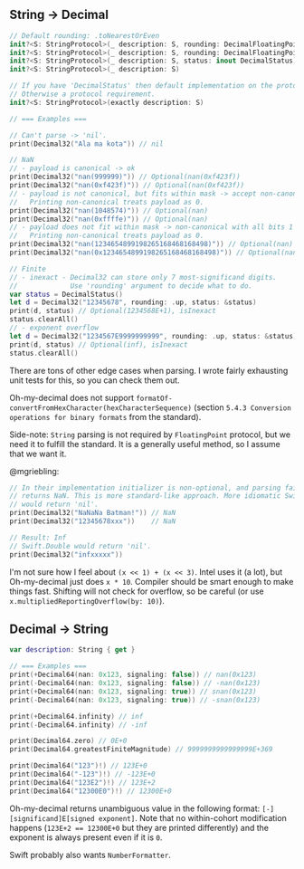 ## String -> Decimal

```swift
// Default rounding: .toNearestOrEven
init?<S: StringProtocol>(_ description: S, rounding: DecimalFloatingPointRoundingRule, status: inout DecimalStatus)
init?<S: StringProtocol>(_ description: S, rounding: DecimalFloatingPointRoundingRule)
init?<S: StringProtocol>(_ description: S, status: inout DecimalStatus)
init?<S: StringProtocol>(_ description: S)

// If you have 'DecimalStatus' then default implementation on the protocol.
// Otherwise a protocol requirement.
init?<S: StringProtocol>(exactly description: S)

// === Examples ===

// Can't parse -> 'nil'.
print(Decimal32("Ala ma kota")) // nil

// NaN
// - payload is canonical -> ok
print(Decimal32("nan(999999)")) // Optional(nan(0xf423f))
print(Decimal32("nan(0xf423f)")) // Optional(nan(0xf423f))
// - payload is not canonical, but fits within mask -> accept non-canonical
//   Printing non-canonical treats payload as 0.
print(Decimal32("nan(1048574)")) // Optional(nan)
print(Decimal32("nan(0xffffe)")) // Optional(nan)
// - payload does not fit within mask -> non-canonical with all bits 1
//   Printing non-canonical treats payload as 0.
print(Decimal32("nan(1234654899198265168468168498)")) // Optional(nan)
print(Decimal32("nan(0x1234654899198265168468168498)")) // Optional(nan)

// Finite
// - inexact - Decimal32 can store only 7 most-significand digits.
//             Use 'rounding' argument to decide what to do.
var status = DecimalStatus()
let d = Decimal32("12345678", rounding: .up, status: &status)
print(d, status) // Optional(1234568E+1), isInexact
status.clearAll()
// - exponent overflow
let d = Decimal32("1234567E9999999999", rounding: .up, status: &status)
print(d, status) // Optional(inf), isInexact
status.clearAll()
```

There are tons of other edge cases when parsing. I wrote fairly exhausting unit tests for this, so you can check them out.

Oh-my-decimal does not support `formatOf-convertFromHexCharacter(hexCharacterSequence)` (section `5.4.3 Conversion operations for binary formats` from the standard).

Side-note: `String` parsing is not required by `FloatingPoint` protocol, but we need it to fulfill the standard. It is a generally useful method, so I assume that we want it.

@mgriebling:

```swift
// In their implementation initializer is non-optional, and parsing failure
// returns NaN. This is more standard-like approach. More idiomatic Swift
// would return 'nil'.
print(Decimal32("NaNaNa Batman!")) // NaN
print(Decimal32("12345678xxx"))    // NaN

// Result: Inf
// Swift.Double would return 'nil'.
print(Decimal32("infxxxxx"))
```

I'm not sure how I feel about `(x << 1) + (x << 3)`. Intel uses it (a lot), but Oh-my-decimal just does `x * 10`. Compiler should be smart enough to make things fast. Shifting will not check for overflow, so be careful (or use `x.multipliedReportingOverflow(by: 10)`).

## Decimal -> String

```swift
var description: String { get }

// === Examples ===
print(+Decimal64(nan: 0x123, signaling: false)) // nan(0x123)
print(-Decimal64(nan: 0x123, signaling: false)) // -nan(0x123)
print(+Decimal64(nan: 0x123, signaling: true)) // snan(0x123)
print(-Decimal64(nan: 0x123, signaling: true)) // -snan(0x123)

print(+Decimal64.infinity) // inf
print(-Decimal64.infinity) // -inf

print(Decimal64.zero) // 0E+0
print(Decimal64.greatestFiniteMagnitude) // 9999999999999999E+369

print(Decimal64("123")!) // 123E+0
print(Decimal64("-123")!) // -123E+0
print(Decimal64("123E2")!) // 123E+2
print(Decimal64("12300E0")!) // 12300E+0
```

Oh-my-decimal returns unambiguous value in the following format: `[-][significand]E[signed exponent]`. Note that no within-cohort modification happens (`123E+2 == 12300E+0` but they are printed differently) and the exponent is always present even if it is `0`.

Swift probably also wants `NumberFormatter`.
